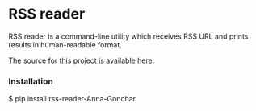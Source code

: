 # RSS reader
RSS reader is a command-line utility which receives RSS URL and prints results in human-readable
format.

[The source for this project is available here](https://github.com/AnnaPotter/FinalTaskRssParser).


### Installation
$ pip install rss-reader-Anna-Gonchar